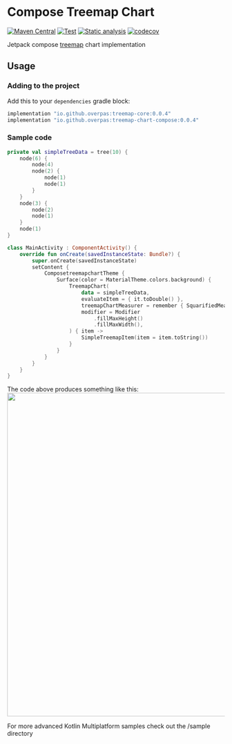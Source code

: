 # Compose Treemap Chart
[![Maven Central](https://maven-badges.herokuapp.com/maven-central/io.github.overpas/treemap-compose-android/badge.svg)](https://maven-badges.herokuapp.com/maven-central/io.github.overpas/treemap-compose-android)
[![Test](https://github.com/overpas/compose-treemap-chart/actions/workflows/test.yml/badge.svg)](https://github.com/overpas/compose-treemap-chart/actions/workflows/test.yml)
[![Static analysis](https://github.com/overpas/compose-treemap-chart/actions/workflows/static-analysis.yml/badge.svg)](https://github.com/overpas/compose-treemap-chart/actions/workflows/static-analysis.yml)
[![codecov](https://codecov.io/gh/overpas/compose-treemap-chart/branch/master/graph/badge.svg?token=CHYdQiizEr)](https://codecov.io/gh/overpas/compose-treemap-chart)

Jetpack compose [treemap](https://en.wikipedia.org/wiki/Treemapping) chart implementation

## Usage
### Adding to the project
Add this to your `dependencies` gradle block:
```gradle
implementation "io.github.overpas:treemap-core:0.0.4"
implementation "io.github.overpas:treemap-chart-compose:0.0.4"
```
### Sample code
```kotlin
private val simpleTreeData = tree(10) {
    node(6) {
        node(4)
        node(2) {
            node(1)
            node(1)
        }
    }
    node(3) {
        node(2)
        node(1)
    }
    node(1)
}

class MainActivity : ComponentActivity() {
    override fun onCreate(savedInstanceState: Bundle?) {
        super.onCreate(savedInstanceState)
        setContent {
            ComposetreemapchartTheme {
                Surface(color = MaterialTheme.colors.background) {
                    TreemapChart(
                        data = simpleTreeData,
                        evaluateItem = { it.toDouble() },
                        treemapChartMeasurer = remember { SquarifiedMeasurer() },
                        modifier = Modifier
                            .fillMaxHeight()
                            .fillMaxWidth(),
                    ) { item ->
                        SimpleTreemapItem(item = item.toString())
                    }
                }
            }
        }
    }
}
```
The code above produces something like this:
<img src="https://raw.githubusercontent.com/overpas/compose-treemap-chart/master/img/sample_treemap.png" width="750">

For more advanced Kotlin Multiplatform samples check out the /sample directory
